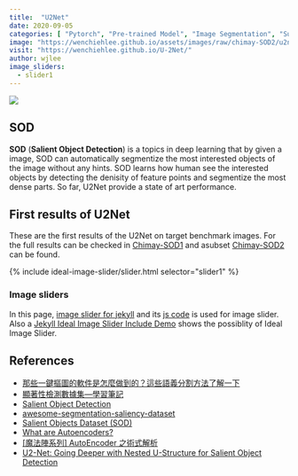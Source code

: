 ```yaml
---
title:  "U2Net"
date: 2020-09-05
categories: [ "Pytorch", "Pre-trained Model", "Image Segmentation", "Supervised Learning" ]
image: "https://wenchiehlee.github.io/assets/images/raw/chimay-SOD2/u2net/14.jpg.png"
visit: "https://wenchiehlee.github.io/U-2Net/"
author: wjlee
image_sliders:
  - slider1
---
```


[![](http://cdn-0.plantuml.com/plantuml/png/VLBDRjim3BxxAJJi5g136spt9jsA5UtIO2bsMNTW9SPH7OaQHJVEsu-2ciJO8JT_F_n4axpE0Yp1HnSWDHzaWm6DqBvPTJucO0WcuzyUeyKPC-sUDjvs4NCsLqq-MfQQuQrF46K9pldOcYyZUKx3WRww7F5WXNWb-oqQs66cW2Fn0LkCRaxia4-lNZRDvFT7OeWj_Z6pksOoWZSKKY_8vfVFdg9g4tCNe2r_P9vZ_NnISruJ1sGrg6C7VjrF1wEem3bAYUXJjh15BLEl0POTSNVEylb-zDujWlHSf6-3C5YfxQZ--FAALen3mIEhz0yOpEFDp-enjs3HRA4iXJiD-TzTz81vymxN2YyW-K-lkGRCoUtFrIyfOqIfgC8BY3w041_85yr8VdYRriZlcdOkikX9SnIUDbAdeUuLjW6ZmB7WP5bC5xMJCNcFUqDrKiyn9nBHupbC7spNClNHgSOOw0ssAfssF-kTfy8iwX8UDBElVIGcgsTKmynN46YkCRht-_y7)](http://www.plantuml.com/plantuml/uml/VLBDRjim3BxxAJJi5g136spt9jsA5UtIO2bsMNTW9SPH7OaQHJVEsu-2ciJO8JT_F_n4axpE0Yp1HnSWDHzaWm6DqBvPTJucO0WcuzyUeyKPC-sUDjvs4NCsLqq-MfQQuQrF46K9pldOcYyZUKx3WRww7F5WXNWb-oqQs66cW2Fn0LkCRaxia4-lNZRDvFT7OeWj_Z6pksOoWZSKKY_8vfVFdg9g4tCNe2r_P9vZ_NnISruJ1sGrg6C7VjrF1wEem3bAYUXJjh15BLEl0POTSNVEylb-zDujWlHSf6-3C5YfxQZ--FAALen3mIEhz0yOpEFDp-enjs3HRA4iXJiD-TzTz81vymxN2YyW-K-lkGRCoUtFrIyfOqIfgC8BY3w041_85yr8VdYRriZlcdOkikX9SnIUDbAdeUuLjW6ZmB7WP5bC5xMJCNcFUqDrKiyn9nBHupbC7spNClNHgSOOw0ssAfssF-kTfy8iwX8UDBElVIGcgsTKmynN46YkCRht-_y7)

## SOD

**SOD** (**Salient Object Detection**) is a topics in deep learning that by given a image, SOD can automatically segmentize the most interested objects of the image without any hints. SOD learns how human see the interested objects by detecting the denisity of feature points and segmentize the most dense parts. So far, U2Net provide a state of art performance.

## First results of U2Net

These are the first results of the U2Net on target benchmark images. For the full results can be checked in [Chimay-SOD1](http://dlc.barco.com:9980/s/m6dwLSan8M97YgW) and asubset [Chimay-SOD2](http://dlc.barco.com:9980/s/MCgKtzXcqPq2r3Q) can be found.

<body>
  <!-- add slider property on _data/sliders.yml -->
  {% include ideal-image-slider/slider.html selector="slider1" %}
</body>

### Image sliders

In this page, [image slider for jekyll](https://github.com/jekylltools/jekyll-ideal-image-slider) and its [js code](https://github.com/Codeinwp/Ideal-Image-Slider-JS) is used for image slider. 
Also a [Jekyll Ideal Image Slider Include Demo](https://github.com/jekylltools/jekyll-ideal-image-slider-include/tree/gh-pages) shows the possiblity of Ideal Image Slider.


## References
* [那些一鍵摳圖的軟件是怎麼做到的？這些語義分割方法了解一下](https://www.ctolib.com/topics-139156.html)
* [顯著性檢測數據集—學習筆記](https://blog.csdn.net/studyeboy/article/details/102383922)
* [Salient Object Detection](https://github.com/ArcherFMY/Paper_Reading_List/blob/master/Image-01-Salient-Object-Detection.md?tdsourcetag=s_pctim_aiomsg)
* [awesome-segmentation-saliency-dataset](https://github.com/lartpang/awesome-segmentation-saliency-dataset)
* [Salient Objects Dataset (SOD)](https://www.elderlab.yorku.ca/resources/salient-objects-dataset-sod/)
* [What are Autoencoders?](https://medium.com/ai-academy-taiwan/what-are-autoencoders-175b474d74d1)
* [[魔法陣系列] AutoEncoder 之術式解析](https://ithelp.ithome.com.tw/articles/10206869)
* [U2-Net: Going Deeper with Nested U-Structure for Salient Object Detection](https://arxiv.org/abs/2005.09007)